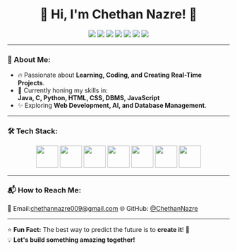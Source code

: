 <h1 align="center">👋 Hi, I'm Chethan Nazre! 🚀</h1>

<p align="center">
  <img src="https://img.shields.io/badge/Code-Java-informational?style=flat&logo=java&color=red" />
  <img src="https://img.shields.io/badge/Code-C-informational?style=flat&logo=c&color=blue" />
  <img src="https://img.shields.io/badge/Code-Python-informational?style=flat&logo=python&color=yellow" />
  <img src="https://img.shields.io/badge/Web-HTML5-informational?style=flat&logo=html5&color=orange" />
  <img src="https://img.shields.io/badge/Web-CSS3-informational?style=flat&logo=css3&color=blue" />
  <img src="https://img.shields.io/badge/Web-JavaScript-informational?style=flat&logo=javascript&color=yellow" />
  <img src="https://img.shields.io/badge/DBMS-MySQL-informational?style=flat&logo=mysql&color=blue" />
</p>

---

### 👀 About Me:
- 🔥 Passionate about **Learning, Coding, and Creating Real-Time Projects**.  
- 🎯 Currently honing my skills in:  
  **Java, C, Python, HTML, CSS, DBMS, JavaScript**  
- ✨ Exploring **Web Development, AI, and Database Management**.

---

### 🛠️ Tech Stack:
<p align="center">
  <img src="https://cdn.jsdelivr.net/gh/devicons/devicon/icons/java/java-original.svg" height="50" />
  <img src="https://cdn.jsdelivr.net/gh/devicons/devicon/icons/c/c-original.svg" height="50" />
  <img src="https://cdn.jsdelivr.net/gh/devicons/devicon/icons/python/python-original.svg" height="50" />
  <img src="https://cdn.jsdelivr.net/gh/devicons/devicon/icons/html5/html5-original.svg" height="50" />
  <img src="https://cdn.jsdelivr.net/gh/devicons/devicon/icons/css3/css3-original.svg" height="50" />
  <img src="https://cdn.jsdelivr.net/gh/devicons/devicon/icons/javascript/javascript-original.svg" height="50" />
  <img src="https://cdn.jsdelivr.net/gh/devicons/devicon/icons/mysql/mysql-original.svg" height="50" />
</p>

---

### 📬 How to Reach Me:
📧 Email:chethannazre009@gmail.com
🌐 GitHub: [@ChethanNazre](https://github.com/ChethanNazre)

---

⭐ **Fun Fact:** The best way to predict the future is to **create it**! 🚀  
💡 **Let's build something amazing together!**  
